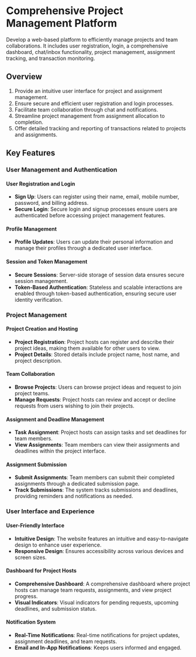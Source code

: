 # Comprehensive Project Management Platform
Develop a web-based platform to efficiently manage projects and team collaborations. It includes user registration, login, a comprehensive dashboard, chat/inbox functionality, project management, assignment tracking, and transaction monitoring.

 
## Overview
1. Provide an intuitive user interface for project and assignment management.
2. Ensure secure and efficient user registration and login processes.
3. Facilitate team collaboration through chat and notifications.
4. Streamline project management from assignment allocation to completion.
5. Offer detailed tracking and reporting of transactions related to projects and assignments.

## Key Features

### User Management and Authentication

#### User Registration and Login
- **Sign Up**: Users can register using their name, email, mobile number, password, and billing address.
- **Secure Login**: Secure login and signup processes ensure users are authenticated before accessing project management features.

#### Profile Management
- **Profile Updates**: Users can update their personal information and manage their profiles through a dedicated user interface.

#### Session and Token Management
- **Secure Sessions**: Server-side storage of session data ensures secure session management.
- **Token-Based Authentication**: Stateless and scalable interactions are enabled through token-based authentication, ensuring secure user identity verification.

### Project Management

#### Project Creation and Hosting
- **Project Registration**: Project hosts can register and describe their project ideas, making them available for other users to view.
- **Project Details**: Stored details include project name, host name, and project description.

#### Team Collaboration
- **Browse Projects**: Users can browse project ideas and request to join project teams.
- **Manage Requests**: Project hosts can review and accept or decline requests from users wishing to join their projects.

#### Assignment and Deadline Management
- **Task Assignment**: Project hosts can assign tasks and set deadlines for team members.
- **View Assignments**: Team members can view their assignments and deadlines within the project interface.

#### Assignment Submission
- **Submit Assignments**: Team members can submit their completed assignments through a dedicated submission page.
- **Track Submissions**: The system tracks submissions and deadlines, providing reminders and notifications as needed.

### User Interface and Experience

#### User-Friendly Interface
- **Intuitive Design**: The website features an intuitive and easy-to-navigate design to enhance user experience.
- **Responsive Design**: Ensures accessibility across various devices and screen sizes.

#### Dashboard for Project Hosts
- **Comprehensive Dashboard**: A comprehensive dashboard where project hosts can manage team requests, assignments, and view project progress.
- **Visual Indicators**: Visual indicators for pending requests, upcoming deadlines, and submission status.

#### Notification System
- **Real-Time Notifications**: Real-time notifications for project updates, assignment deadlines, and team requests.
- **Email and In-App Notifications**: Keeps users informed and engaged.
